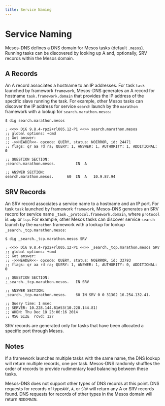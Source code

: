 ```yaml
---
title: Service Naming
---
```


# Service Naming

Mesos-DNS defines a DNS domain for Mesos tasks (default `.mesos`). Running tasks can be discovered by looking up A and, optionally, SRV records within the Mesos domain. 

## A Records

An A record associates a hostname to an IP addresses. For task `task` launched by framework `framework`, Mesos-DNS generates an A record for hostname `task.framework.domain` that provides the IP address of the specific slave running the task. For example, other Mesos tasks can discover the IP address for service `search` launch by the `marathon` framework with a lookup for `search.marathon.mesos`:

``` console
$ dig search.marathon.mesos

; <<>> DiG 9.8.4-rpz2+rl005.12-P1 <<>> search.marathon.mesos
;; global options: +cmd
;; Got answer:
;; ->>HEADER<<- opcode: QUERY, status: NOERROR, id: 24471
;; flags: qr aa rd ra; QUERY: 1, ANSWER: 1, AUTHORITY: 1, ADDITIONAL: 0

;; QUESTION SECTION:
;search.marathon.mesos.			IN	A

;; ANSWER SECTION:
search.marathon.mesos.		60	IN	A	10.9.87.94
```
 
## SRV Records

An SRV record associates a service name to a hostname and an IP port.  For task `task` launched by framework `framework`, Mesos-DNS generates an SRV record for service name `_task._protocol.framework.domain`, where `protocol` is `udp` or `tcp`. For example, other Mesos tasks can discover service `search` launch by the `marathon` framework with a lookup for lookup `_search._tcp.marathon.mesos`:

``` console
$ dig _search._tcp.marathon.mesos SRV

; <<>> DiG 9.8.4-rpz2+rl005.12-P1 <<>> _search._tcp.marathon.mesos SRV
;; global options: +cmd
;; Got answer:
;; ->>HEADER<<- opcode: QUERY, status: NOERROR, id: 33793
;; flags: qr aa rd ra; QUERY: 1, ANSWER: 1, AUTHORITY: 0, ADDITIONAL: 0

;; QUESTION SECTION:
;_search._tcp.marathon.mesos.	IN SRV

;; ANSWER SECTION:
_search._tcp.marathon.mesos.	60 IN SRV 0 0 31302 10.254.132.41.

;; Query time: 1 msec
;; SERVER: 10.228.144.81#53(10.228.144.81)
;; WHEN: Thu Dec 18 23:06:16 2014
;; MSG SIZE  rcvd: 127
``` 

SRV records are generated only for tasks that have been allocated a specific port through Mesos. 

## Notes

If a framework launches multiple tasks with the same name, the DNS lookup will return multiple records, one per task. Mesos-DNS randomly shuffles the order of records to provide rudimentary load balancing between these tasks. 

Mesos-DNS does not support other types of DNS records at this point. DNS requests for records of type`ANY`, `A`, or `SRV` will return any A or SRV records found. DNS requests for records of other types in the Mesos domain will return `NXDOMAIN`.



